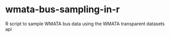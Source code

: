 wmata-bus-sampling-in-r
=======================

R script to sample WMATA bus data using the WMATA transparent datasets api
